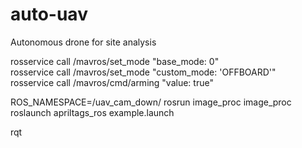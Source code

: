 # auto-uav
Autonomous drone for site analysis

rosservice call /mavros/set_mode "base_mode: 0" <br />
rosservice call /mavros/set_mode "custom_mode: 'OFFBOARD'" <br />
rosservice call /mavros/cmd/arming "value: true"

ROS_NAMESPACE=/uav_cam_down/ rosrun image_proc image_proc <br />
roslaunch apriltags_ros example.launch

rqt
